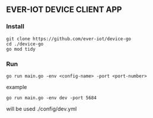 ## EVER-IOT DEVICE CLIENT APP

### Install

```shell
git clone https://github.com/ever-iot/device-go
cd ./device-go
go mod tidy
```

### Run

```shell
go run main.go -env <config-name> -port <port-number>
```
example
```shell
go run main.go -env dev -port 5684
```
will be used ./config/dev.yml
